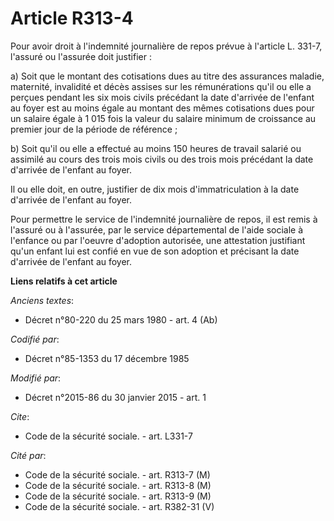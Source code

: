 # Article R313-4

Pour avoir droit à l'indemnité journalière de repos prévue à l'article L. 331-7, l'assuré ou l'assurée doit justifier :

a) Soit que le montant des cotisations dues au titre des assurances maladie, maternité, invalidité et décès assises sur les
rémunérations qu'il ou elle a perçues pendant les six mois civils précédant la date d'arrivée de l'enfant au foyer est au
moins égale au montant des mêmes cotisations dues pour un salaire égale à 1 015 fois la valeur du salaire minimum de
croissance au premier jour de la période de référence ;

b) Soit qu'il ou elle a effectué au moins 150 heures de travail salarié ou assimilé au cours des trois mois civils ou des
trois mois précédant la date d'arrivée de l'enfant au foyer.

Il ou elle doit, en outre, justifier de dix mois d'immatriculation à la date d'arrivée de l'enfant au foyer.

Pour permettre le service de l'indemnité journalière de repos, il est remis à l'assuré ou à l'assurée, par le service
départemental de l'aide sociale à l'enfance ou par l'oeuvre d'adoption autorisée, une attestation justifiant qu'un enfant lui
est confié en vue de son adoption et précisant la date d'arrivée de l'enfant au foyer.

**Liens relatifs à cet article**

_Anciens textes_:

  - Décret n°80-220 du 25 mars 1980 - art. 4 (Ab)

_Codifié par_:

  - Décret n°85-1353 du 17 décembre 1985

_Modifié par_:

  - Décret n°2015-86 du 30 janvier 2015 - art. 1

_Cite_:

  - Code de la sécurité sociale. - art. L331-7

_Cité par_:

  - Code de la sécurité sociale. - art. R313-7 (M)
  - Code de la sécurité sociale. - art. R313-8 (M)
  - Code de la sécurité sociale. - art. R313-9 (M)
  - Code de la sécurité sociale. - art. R382-31 (V)
